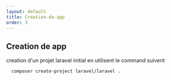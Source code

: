 ```yaml
---
layout: default
title: Creation-de-app
order: 3
---
```

## Creation de app 
<!-- note -->
creation  d'un projet laravel initial en utilisent le command suivent 
```bash
  composer create-project laravel/laravel .
```
<!-- new slide -->

